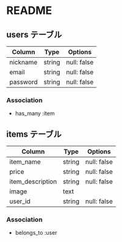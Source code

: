 # README


## users テーブル

| Column   | Type   | Options     |
| -------- | ------ | ----------- |
| nickname | string | null: false |
| email    | string | null: false |
| password | string | null: false |

### Association

- has_many :item


## items テーブル

| Column           | Type   | Options     |
| ------           | ------ | ----------- |
| item_name        | string | null: false |
| price            | string | null: false |
| item_description | string | null: false |
| image            | text   |
| user_id          | string | null: false |


### Association

- belongs_to :user
